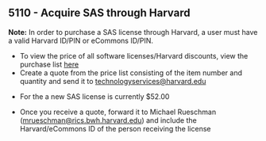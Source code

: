 ## 5110 - Acquire SAS through Harvard ##

 **Note:** In order to purchase a SAS license through Harvard, a user must have a valid Harvard ID/PIN or eCommons ID/PIN.

 - To view the price of all software licenses/Harvard discounts, view the purchase list [here](http://huit.harvard.edu/tps_pricelist)
 - Create a quote from the price list consisting of the item number and quantity and send it to <technologyservices@harvard.edu>
  * For the a new SAS license is currently $52.00
 - Once you receive a quote, forward it to Michael Rueschman (mrueschman@rics.bwh.harvard.edu) and include the Harvard/eCommons ID of the person receiving the license
